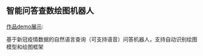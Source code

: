 ## 智能问答查数绘图机器人
[作品demo展示](https://covid.yuanian.com/#/ai):

基于新冠疫情数据的自然语言查询（可支持语音）问答机器人，支持自动识别绘图模型和绘图框架
